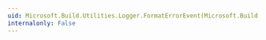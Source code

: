 ```yaml
---
uid: Microsoft.Build.Utilities.Logger.FormatErrorEvent(Microsoft.Build.Framework.BuildErrorEventArgs)
internalonly: False
---
```

